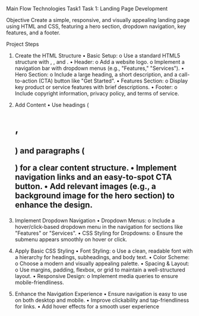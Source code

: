 Main Flow Technologies Task1
Task 1: Landing Page Development


Objective
Create a simple, responsive, and visually appealing landing page using HTML and CSS, 
featuring a hero section, dropdown navigation, key features, and a footer.


Project Steps
1. Create the HTML Structure
• Basic Setup:
o Use a standard HTML5 structure with <html>, <head>, and <body>.
• Header:
o Add a website logo.
o Implement a navigation bar with dropdown menus (e.g., "Features," 
"Services").
• Hero Section:
o Include a large heading, a short description, and a call-to-action (CTA) 
button like "Get Started".
• Features Section:
o Display key product or service features with brief descriptions.
• Footer:
o Include copyright information, privacy policy, and terms of service.


2. Add Content
• Use headings (<h1>, <h2>) and paragraphs (<p>) for a clear content structure.
• Implement navigation links and an easy-to-spot CTA button.
• Add relevant images (e.g., a background image for the hero section) to enhance the 
design.

3. Implement Dropdown Navigation
• Dropdown Menus:
o Include a hover/click-based dropdown menu in the navigation for sections 
like "Features" or "Services".
• CSS Styling for Dropdowns:
o Ensure the submenu appears smoothly on hover or click.

4. Apply Basic CSS Styling
• Font Styling:
o Use a clean, readable font with a hierarchy for headings, subheadings, and 
body text.
• Color Scheme:
o Choose a modern and visually appealing palette.
• Spacing & Layout:
o Use margins, padding, flexbox, or grid to maintain a well-structured layout.
• Responsive Design:
o Implement media queries to ensure mobile-friendliness.

5. Enhance the Navigation Experience
• Ensure navigation is easy to use on both desktop and mobile.
• Improve clickability and tap-friendliness for links.
• Add hover effects for a smooth user experience
